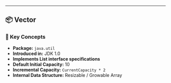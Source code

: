 
---

## 📦 **Vector**

### 🧠 Key Concepts
- **Package:** `java.util`
- **Introduced in:** JDK 1.0
- **Implements List interface specifications**
- **Default Initial Capacity:** 10
- **Incremental Capacity:** `CurrentCapacity * 2`
- **Internal Data Structure:** Resizable / Growable Array

